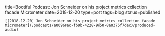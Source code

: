 
title=Bootiful Podcast: Jon Schneider on his project metrics collection facade Micrometer
date=2018-12-20
type=post
tags=blog
status=published
~~~~~~
[(2018-12-20) Jon Schneider on his project metrics collection facade Micrometer](/podcasts/a00968ac-fb9b-4228-9d50-8a0375f7dec3/produced-audio) 
            